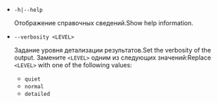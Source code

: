 * `-h|--help`

  <span data-ttu-id="f48b7-101">Отображение справочных сведений.</span><span class="sxs-lookup"><span data-stu-id="f48b7-101">Show help information.</span></span>

* `--verbosity <LEVEL>`

  <span data-ttu-id="f48b7-102">Задание уровня детализации результатов.</span><span class="sxs-lookup"><span data-stu-id="f48b7-102">Set the verbosity of the output.</span></span> <span data-ttu-id="f48b7-103">Замените `<LEVEL>` одним из следующих значений:</span><span class="sxs-lookup"><span data-stu-id="f48b7-103">Replace `<LEVEL>` with one of the following values:</span></span>
  
  * `quiet`
  * `normal`
  * `detailed`